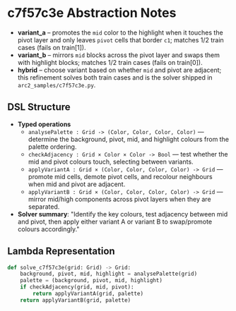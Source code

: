 # c7f57c3e Abstraction Notes

- **variant_a** – promotes the `mid` color to the highlight when it touches the pivot layer and only leaves `pivot` cells that border `c1`; matches 1/2 train cases (fails on train[1]).
- **variant_b** – mirrors `mid` blocks across the pivot layer and swaps them with highlight blocks; matches 1/2 train cases (fails on train[0]).
- **hybrid** – choose variant based on whether `mid` and pivot are adjacent; this refinement solves both train cases and is the solver shipped in `arc2_samples/c7f57c3e.py`.

## DSL Structure
- **Typed operations**
  - `analysePalette : Grid -> (Color, Color, Color, Color)` — determine the background, pivot, mid, and highlight colours from the palette ordering.
  - `checkAdjacency : Grid × Color × Color -> Bool` — test whether the mid and pivot colours touch, selecting between variants.
  - `applyVariantA : Grid × (Color, Color, Color, Color) -> Grid` — promote mid cells, demote pivot cells, and recolour neighbours when mid and pivot are adjacent.
  - `applyVariantB : Grid × (Color, Color, Color, Color) -> Grid` — mirror mid/high components across pivot layers when they are separated.
- **Solver summary**: "Identify the key colours, test adjacency between mid and pivot, then apply either variant A or variant B to swap/promote colours accordingly."

## Lambda Representation

```python
def solve_c7f57c3e(grid: Grid) -> Grid:
    background, pivot, mid, highlight = analysePalette(grid)
    palette = (background, pivot, mid, highlight)
    if checkAdjacency(grid, mid, pivot):
        return applyVariantA(grid, palette)
    return applyVariantB(grid, palette)
```
